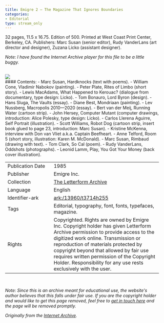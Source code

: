 ```yaml
---
title: Emigre 2 – The Magazine That Ignores Boundaries
categories:
- Editorial
type: stream_only
---
```

32 pages, 11.5 x 16.75. Edition of 500. Printed at West Coast Print Center, Berkeley, CA. Publishers: Marc Susan (senior editor), Rudy VanderLans (art director and designer), Zuzana Licko (assistant designer).
<!-- more -->

_Note: I have found the Internet Archive player for this file to be a little buggy._

<br>
<a href="https://archive.org/details/LFAEmigre0002"><img src="https://archive.org/download/LFAEmigre0002/LFA_Emigre_0002_001.jpg"></a>
<br>
#### Contents:
- Marc Susan, Hardknocks (text with poems).
- William Cone, Vladimir Nabokov (painting).
- Peter Plate, Rites of Limbo (short story).
- Lewis MacAdams, What Happened to Kerouac? (dialogue from documentary, type design: Licko).
- Tom Bonauro, Lord Byron (design).
- Hans Sluga, The Vaults (essay).
- Diane Best, Mondriaan (painting).
- Lev Nussberg, Macropolis 2010—2020 (essay).
- Bert van der Meij, Running Water (cartoon strip).
- John Hersey, Computer Mutant (computer drawings, introduction: Alice Polesky, type design: Licko).
- Carlos Llerena Aguirre, Self Portrait (illustration).
- Scott Williams, Robot Dog (cartoon strip, insert book glued to page 23, introduction: Marc Susan).
- Kristine McKenna, interview with Don van Vliet a.k.a. Captain Beefheart.
- Anne Telford, Room 5 (short story, illustration: Karen M. McDonald).
- Marc Susan, Rimbaud (drawing with text).
- Tom Clark, So Cal (poem).
- Rudy VanderLans, Oddshots (photographs).
- Leonid Lamm, Play, You Got Your Money (back cover illustration).

<table>
  <tr>
    <td style="width:30%">Publication Date</td>
    <td>1985</td>
  </tr>
  <tr>
    <td style="width:30%">Publisher</td>
    <td>Emigre Inc.</td>
  </tr>
  <tr>
    <td style="width:30%">Collection</td>
    <td><a href="https://letterformarchive.org">The Letterform Archive</a></td>
  </tr>
  <tr>
    <td style="width:30%">Language</td>
    <td>English</td>
  </tr>
  <tr>
    <td style="width:30%">Identifier-ark</td>
    <td><a href="https://archive.org/details/LFAEmigre0002">ark:/13960/t3714h255</a></td>
  </tr>
  <tr>
    <td style="width:30%">Tags</td>
    <td>Editorial, typography, font, fonts, typefaces, magazine.</td>
  </tr>
  <tr>
    <td style="width:30%">Rights</td>
    <td>Copyrighted. Rights are owned by Emigre Inc. Copyright holder has given Letterform Archive permission to provide access to the digitized work online. Transmission or reproduction of materials protected by copyright beyond that allowed by fair use requires written permission of the Copyright Holder. Responsibility for any use rests exclusively with the user.</td>
  </tr>
</table>
<br>

_Note: Since this is an archive meant for educational use, the website's author believes that this falls under fair use. If you are the copyright holder and would like to get this page removed, feel free to [get in touch here](https://marier.design/about) and the page will be removed promptly._

_Originally from the [Internet Archive](https://archive.org/details/LFAEmigre0002/)._
